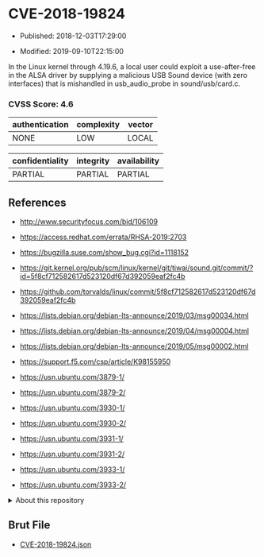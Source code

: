 # CVE-2018-19824

- Published: 2018-12-03T17:29:00

- Modified: 2019-09-10T22:15:00

In the Linux kernel through 4.19.6, a local user could exploit a use-after-free in the ALSA driver by supplying a malicious USB Sound device (with zero interfaces) that is mishandled in usb_audio_probe in sound/usb/card.c.

### CVSS Score: **4.6**

| authentication | complexity | vector |
| --- | --- | --- |
| NONE | LOW | LOCAL |

| confidentiality | integrity | availability |
| --- | --- | --- |
| PARTIAL | PARTIAL | PARTIAL |

## References

* http://www.securityfocus.com/bid/106109

* https://access.redhat.com/errata/RHSA-2019:2703

* https://bugzilla.suse.com/show_bug.cgi?id=1118152

* https://git.kernel.org/pub/scm/linux/kernel/git/tiwai/sound.git/commit/?id=5f8cf712582617d523120df67d392059eaf2fc4b

* https://github.com/torvalds/linux/commit/5f8cf712582617d523120df67d392059eaf2fc4b

* https://lists.debian.org/debian-lts-announce/2019/03/msg00034.html

* https://lists.debian.org/debian-lts-announce/2019/04/msg00004.html

* https://lists.debian.org/debian-lts-announce/2019/05/msg00002.html

* https://support.f5.com/csp/article/K98155950

* https://usn.ubuntu.com/3879-1/

* https://usn.ubuntu.com/3879-2/

* https://usn.ubuntu.com/3930-1/

* https://usn.ubuntu.com/3930-2/

* https://usn.ubuntu.com/3931-1/

* https://usn.ubuntu.com/3931-2/

* https://usn.ubuntu.com/3933-1/

* https://usn.ubuntu.com/3933-2/

<details>
<summary>About this repository</summary> 

  This repository is part of the project [Live Hack CVE](https://github.com/Live-Hack-CVE). Main website can be found [www.live-hack.org](https://www.live-hack.org) 
  
  Made by [Sn0wAlice](https://github.com/Sn0wAlice) for the people that care about security and need to have a feed of the latest CVEs. Hope you enjoy it, don't forget to star the repo and follow me on [Twitter](https://twitter.com/Sn0wAlice) and [Github](https://github.com/Sn0wAlice). And that is my [personnal website](https://www.alice-snow.me/)

  - [Home Page](https://github.com/Live-Hack-CVE)
  - [Framework](https://github.com/Live-Hack-CVE/cve-framework)
  - [CVE database](https://github.com/Live-Hack-CVE/full_database)
  - [Changelog](https://github.com/Live-Hack-CVE/Changelog)
</details>

## Brut File

* [CVE-2018-19824.json](https://raw.githubusercontent.com/Live-Hack-CVE/full_database/main/cves/2018/CVE-2018-19824.json)

